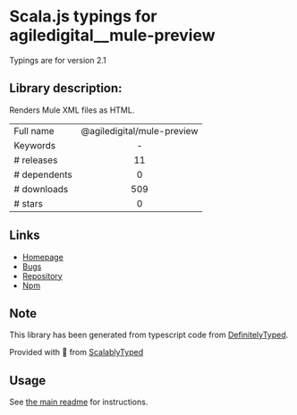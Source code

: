 
# Scala.js typings for agiledigital__mule-preview

Typings are for version 2.1

## Library description:
Renders Mule XML files as HTML.

|                    |                 |
| ------------------ | :-------------: |
| Full name          | @agiledigital/mule-preview |
| Keywords           | - |
| # releases         | 11 |
| # dependents       | 0 |
| # downloads        | 509 |
| # stars            | 0 |

## Links
- [Homepage](https://github.com/agiledigital/mule-preview#readme)
- [Bugs](https://github.com/agiledigital/mule-preview/issues/)
- [Repository](https://github.com/agiledigital/mule-preview)
- [Npm](https://www.npmjs.com/package/%40agiledigital%2Fmule-preview)
    


## Note
This library has been generated from typescript code from [DefinitelyTyped](https://definitelytyped.org).

Provided with :purple_heart: from [ScalablyTyped](https://github.com/oyvindberg/ScalablyTyped)

## Usage
See [the main readme](../../readme.md) for instructions.


